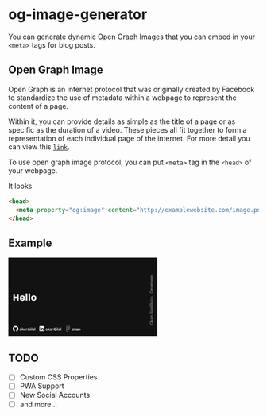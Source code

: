 # og-image-generator

You can generate dynamic Open Graph Images that you can embed in your `<meta>` tags for blog posts.

## Open Graph Image

Open Graph is an internet protocol that was originally created by Facebook to standardize the use of metadata within a webpage to represent the content of a page.

Within it, you can provide details as simple as the title of a page or as specific as the duration of a video. These pieces all fit together to form a representation of each individual page of the internet. For more detail you can view this [`link`](https://www.freecodecamp.org/news/what-is-open-graph-and-how-can-i-use-it-for-my-website/).

To use open graph image protocol, you can put `<meta>` tag in the `<head>` of your webpage.

It looks

```html
<head>
  <meta property="og:image" content="http://examplewebsite.com/image.png" />
</head>
```

## Example 

<p align="left">
  <img src="./og-image.png" width="300" alt="og-image" />
</p>


## TODO
- [ ] Custom CSS Properties
- [ ] PWA Support 
- [ ] New Social Accounts
- [ ] and more...